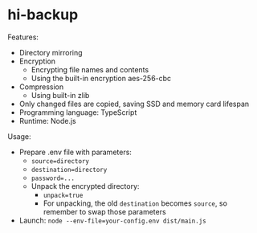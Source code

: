 # hi-backup

Features:
* Directory mirroring
* Encryption
	* Encrypting file names and contents
	* Using the built-in encryption aes-256-cbc
* Compression
	* Using built-in zlib
* Only changed files are copied, saving SSD and memory card lifespan
* Programming language: TypeScript
* Runtime: Node.js

Usage:
* Prepare .env file with parameters:
	* `source=directory`
	* `destination=directory`
	* `password=...`
	* Unpack the encrypted directory:
		* `unpack=true`
		* For unpacking, the old `destination` becomes `source`, so remember to swap those parameters
* Launch: `node --env-file=your-config.env dist/main.js`